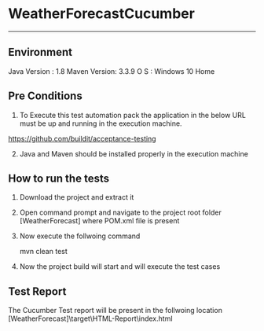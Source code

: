 # WeatherForecastCucumber
-------------------------------------------------------

Environment
-----------------------
Java Version : 1.8
Maven Version: 3.3.9
O S          : Windows 10 Home



Pre Conditions
-----------------------

1. To Execute this test automation pack the application in the below URL must be up and running in the execution machine.

https://github.com/buildit/acceptance-testing

2. Java and Maven should be installed properly in the execution machine

How to run the tests
-----------------------

1. Download the project and extract it
2. Open command prompt and navigate to the project root folder [WeatherForecast] where POM.xml file is present
3. Now execute the follwoing command

	mvn clean test
4. Now the project build will start and will execute the test cases


Test Report
-----------------------
The Cucumber Test report will be present in the follwoing location
	[WeatherForecast]\target\HTML-Report\index.html
